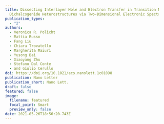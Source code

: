 ```yaml
---
title: Dissecting Interlayer Hole and Electron Transfer in Transition Metal
  Dichalcogenide Heterostructures via Two-Dimensional Electronic Spectroscopy
publication_types:
  - "2"
authors:
  - Veronica R. Policht
  - Mattia Russo
  - Fang Liu
  - Chiara Trovatello
  - Margherita Maiuri
  - Yusong Bai
  - Xiaoyang Zhu
  - Stefano Dal Conte
  - and Giulio Cerullo
doi: https://doi.org/10.1021/acs.nanolett.1c01098
publication: Nano Letter
publication_short: Nano Lett.
draft: false
featured: false
image:
  filename: featured
  focal_point: Smart
  preview_only: false
date: 2021-05-26T18:56:20.743Z
---
```

